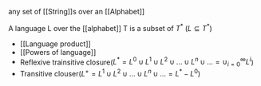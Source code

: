 
any set of [[String]]s over an [[Alphabet]] 

A language L over the [[alphabet]] T is a subset of $T^*$ ($L \subseteq T^*$)


+ [[Language product]]
+ [[Powers of language]]
+ Reflexive trainsitive closure($L^* = L^0 \cup L^1 \cup L^2 \cup ... \cup L^n \cup ... = \cup^\infty_{i=0}L^i$)
+ Transitive clouser($L^+ = L^1 \cup L^2 \cup ... \cup L^n \cup ... = L^* - L^0$)



